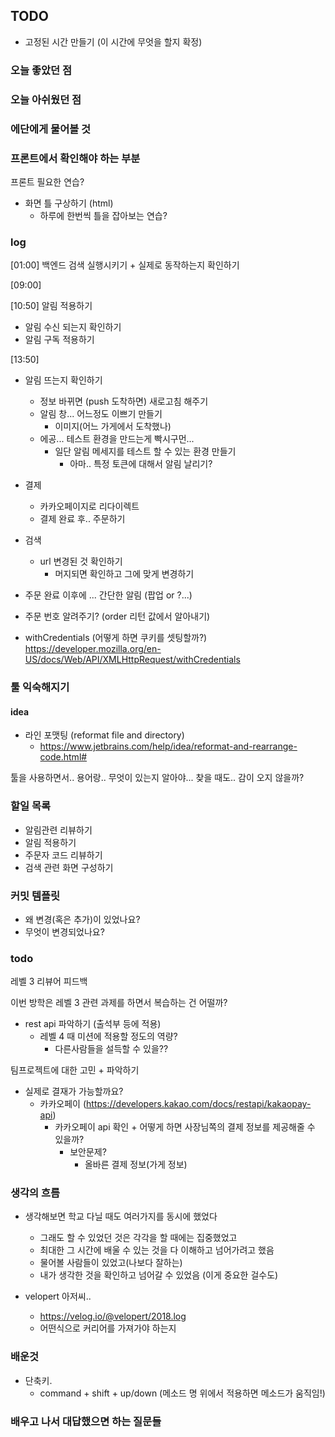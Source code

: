 ## TODO
- 고정된 시간 만들기 (이 시간에 무엇을 할지 확정)


    
### 오늘 좋았던 점


### 오늘 아쉬웠던 점


### 에단에게 물어볼 것


### 프론트에서 확인해야 하는 부분

프론트 필요한 연습?
- 화면 틀 구상하기 (html)
    - 하루에 한번씩 틀을 잡아보는 연습?

### log
[01:00] 백엔드 검색 실행시키기 + 실제로 동작하는지 확인하기

[09:00] 

[10:50] 알림 적용하기
- 알림 수신 되는지 확인하기
- 알림 구독 적용하기

[13:50]

- 알림 뜨는지 확인하기
    - 정보 바뀌면 (push 도착하면) 새로고침 해주기
    - 알림 창... 어느정도 이쁘기 만들기
        - 이미지(어느 가게에서 도착했나)
    - 에공... 테스트 환경을 만드는게 빡시구먼...
        - 일단 알림 메세지를 테스트 할 수 있는 환경 만들기
            - 아마.. 특정 토큰에 대해서 알림 날리기?
- 결제
    - 카카오페이지로 리다이렉트
    - 결제 완료 후.. 주문하기
- 검색
    - url 변경된 것 확인하기
        - 머지되면 확인하고 그에 맞게 변경하기

- 주문 완료 이후에 ... 간단한 알림 (팝업 or ?...)
- 주문 번호 알려주기? (order 리턴 값에서 알아내기)

- withCredentials (어떻게 하면 쿠키를 셋팅할까?)
https://developer.mozilla.org/en-US/docs/Web/API/XMLHttpRequest/withCredentials


### 툴 익숙해지기
#### idea 
- 라인 포맷팅 (reformat file and directory) 
    - https://www.jetbrains.com/help/idea/reformat-and-rearrange-code.html#

툴을 사용하면서.. 용어랑.. 무엇이 있는지 알아야... 찾을 때도.. 감이 오지 않을까?

### 할일 목록

- 알림관련 리뷰하기
- 알림 적용하기
- 주문자 코드 리뷰하기
- 검색 관련 화면 구성하기

### 커밋 템플릿
- 왜 변경(혹은 추가)이 있었나요?
- 무엇이 변경되었나요?


### todo
레벨 3 리뷰어 피드백

이번 방학은 레벨 3 관련 과제를 하면서 복습하는 건 어떨까?
- rest api 파악하기 (출석부 등에 적용)
    - 레벨 4 때 미션에 적용할 정도의 역량?
        - 다른사람들을 설득할 수 있을??

팀프로젝트에 대한 고민 + 파악하기
- 실제로 결재가 가능할까요?
    - 카카오페이 (https://developers.kakao.com/docs/restapi/kakaopay-api)
        - 카카오페이 api 확인 + 어떻게 하면 사장님쪽의 결제 정보를 제공해줄 수 있을까?
            - 보안문제?
                - 올바른 결제 정보(가게 정보)

### 생각의 흐름
- 생각해보면 학교 다닐 때도 여러가지를 동시에 했었다
    - 그래도 할 수 있었던 것은 각각을 할 때에는 집중했었고
    - 최대한 그 시간에 배울 수 있는 것을 다 이해하고 넘어가려고 했음
    - 물어볼 사람들이 있었고(나보다 잘하는)
    - 내가 생각한 것을 확인하고 넘어갈 수 있었음 (이게 중요한 걸수도)


- velopert 아저씨..
    - https://velog.io/@velopert/2018.log
    - 어떤식으로 커리어를 가져가야 하는지


### 배운것
- 단축키.
    - command + shift + up/down (메소드 명 위에서 적용하면 메소드가 움직임!)


### 배우고 나서 대답했으면 하는 질문들
